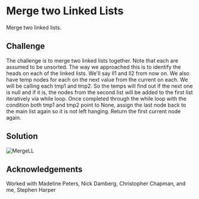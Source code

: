 # Merge two Linked Lists
Merge two linked lists.
## Challenge
The challenge is to merge two linked lists together. Note that each are assumed to be unsorted. The way we approached this is to identify the heads on each of the linked lists. We'll say ll1 and ll2 from now on. We also have temp nodes for each on the next value from the current on each. We will be calling each tmp1 and tmp2. So the temps will find out if the next one is null and if it is, the nodes from the second list will be added to the first list iteratively via while loop.
Once completed through the while loop with the condition both tmp1 and tmp2 point to None, assign the last node back to the main list again so it is not left hanging. Return the first current node again.

## Solution
![MergeLL](../../assets/merge_ll.jpg)​

## Acknowledgements
Worked with Madeline Peters, Nick Damberg, Christopher Chapman, and me, Stephen Harper
